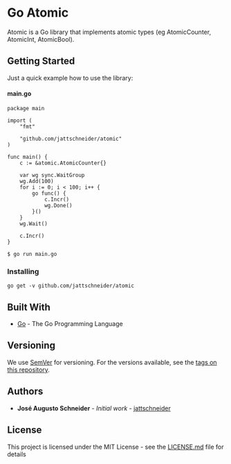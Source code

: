 # Go Atomic

Atomic is a Go library that implements atomic types (eg AtomicCounter, AtomicInt, AtomicBool).

## Getting Started

Just a quick example how to use the library:

#### main.go
```
package main

import (
	"fmt"

	"github.com/jattschneider/atomic"
)

func main() {
	c := &atomic.AtomicCounter{}

	var wg sync.WaitGroup
	wg.Add(100)
	for i := 0; i < 100; i++ {
		go func() {
			c.Incr()
			wg.Done()
		}()
	}
	wg.Wait()

	c.Incr()
}

```

```
$ go run main.go
```

### Installing

```
go get -v github.com/jattschneider/atomic
```

## Built With

* [Go](https://golang.org/) - The Go Programming Language

## Versioning

We use [SemVer](http://semver.org/) for versioning. For the versions available, see the [tags on this repository](https://github.com/jattschneider/argonauts/tags). 

## Authors

* **José Augusto Schneider** - *Initial work* - [jattschneider](https://github.com/jattschneider)


## License

This project is licensed under the MIT License - see the [LICENSE.md](LICENSE.md) file for details
